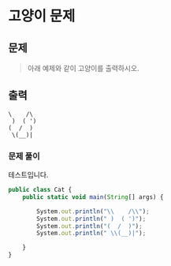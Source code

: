 # 고양이 문제

## 문제

> 아래 예제와 같이 고양이를 출력하시오.

## 출력

```
\    /\
 )  ( ')
(  /  )
 \(__)|
```

### 문제 풀이

테스트입니다.

```javascript
public class Cat {
    public static void main(String[] args) {

        System.out.println("\\    /\\");
        System.out.println(" )  ( ')");
        System.out.println("(  /  )");
        System.out.println(" \\(__)|");

    }
}
```
